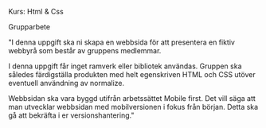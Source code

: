 Kurs: Html & Css

Grupparbete 

"I denna uppgift ska ni skapa en webbsida för att presentera en fiktiv webbyrå som består av gruppens medlemmar.

I denna uppgift får inget ramverk eller bibliotek användas. Gruppen ska således färdigställa produkten med helt egenskriven HTML och CSS utöver eventuell användning av normalize.

Webbsidan ska vara byggd utifrån arbetssättet Mobile first. Det vill säga att man utvecklar webbsidan med mobilversionen i fokus från början. Detta ska gå att bekräfta i er versionshantering."

